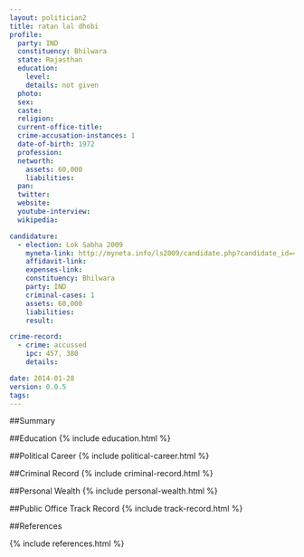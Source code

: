 ```yaml
---
layout: politician2
title: ratan lal dhobi
profile: 
  party: IND
  constituency: Bhilwara
  state: Rajasthan
  education: 
    level: 
    details: not given
  photo: 
  sex: 
  caste: 
  religion: 
  current-office-title: 
  crime-accusation-instances: 1
  date-of-birth: 1972
  profession: 
  networth: 
    assets: 60,000
    liabilities: 
  pan: 
  twitter: 
  website: 
  youtube-interview: 
  wikipedia: 

candidature: 
  - election: Lok Sabha 2009
    myneta-link: http://myneta.info/ls2009/candidate.php?candidate_id=4809
    affidavit-link: 
    expenses-link: 
    constituency: Bhilwara 
    party: IND
    criminal-cases: 1
    assets: 60,000
    liabilities: 
    result:  

crime-record: 
  - crime: accussed
    ipc: 457, 380
    details:  

date: 2014-01-28
version: 0.0.5
tags: 
---
```

##Summary


##Education
{% include education.html %}


##Political Career
{% include political-career.html %}


##Criminal Record
{% include criminal-record.html %}


##Personal Wealth
{% include personal-wealth.html %}


##Public Office Track Record
{% include track-record.html %}


##References


{% include references.html %}